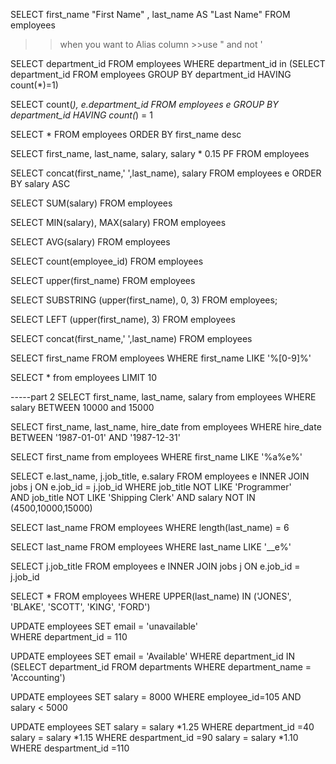 SELECT first_name "First Name" , last_name AS "Last Name" FROM employees 

>>when you want to Alias column >>use " and not '


SELECT department_id FROM employees 
WHERE department_id in (SELECT department_id FROM employees GROUP BY department_id HAVING count(*)=1)

SELECT count(*), e.department_id FROM employees e
GROUP BY department_id
HAVING count(*) = 1 


SELECT * FROM employees ORDER BY first_name desc  

SELECT first_name, last_name, salary, salary * 0.15 PF FROM employees 

SELECT concat(first_name,' ',last_name), salary  FROM employees e ORDER BY salary ASC

SELECT SUM(salary) FROM employees

SELECT MIN(salary), MAX(salary) FROM employees

SELECT AVG(salary) FROM employees

SELECT count(employee_id) FROM employees

SELECT upper(first_name) FROM employees


SELECT SUBSTRING (upper(first_name), 0, 3)  FROM employees;

SELECT LEFT (upper(first_name), 3)  FROM employees




SELECT concat(first_name,' ',last_name) FROM employees 

SELECT first_name FROM employees WHERE first_name LIKE '%[0-9]%' 

SELECT * from employees LIMIT 10 



-----part 2
SELECT first_name, last_name, salary from employees WHERE salary BETWEEN 10000 and 15000


SELECT first_name, last_name, hire_date from employees WHERE hire_date BETWEEN '1987-01-01' AND '1987-12-31'

SELECT first_name from employees WHERE first_name LIKE '%a%e%'


SELECT e.last_name, j.job_title, e.salary FROM employees e
INNER JOIN jobs j
ON e.job_id = j.job_id 
WHERE job_title NOT LIKE 'Programmer'  
AND job_title NOT LIKE 'Shipping Clerk'
AND salary NOT IN (4500,10000,15000)

SELECT last_name FROM employees WHERE length(last_name) = 6


SELECT last_name FROM employees WHERE last_name LIKE '__e%'


SELECT j.job_title FROM employees e
INNER JOIN jobs j
ON e.job_id = j.job_id

SELECT * FROM employees WHERE UPPER(last_name) IN ('JONES', 'BLAKE', 'SCOTT', 'KING', 'FORD')


UPDATE employees 
SET email = 'unavailable'  
WHERE department_id = 110


UPDATE employees  SET email = 'Available' 
WHERE department_id IN (SELECT department_id FROM departments WHERE department_name = 'Accounting')  


UPDATE employees SET salary = 8000 WHERE employee_id=105 AND salary < 5000

UPDATE employees 
SET 
salary = salary *1.25 WHERE department_id =40
salary = salary *1.15 WHERE despartment_id =90
salary = salary *1.10 WHERE despartment_id =110
